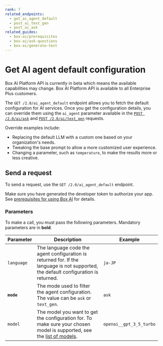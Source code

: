 ```yaml
---
rank: 7
related_endpoints:
  - get_ai_agent_default
  - post_ai_text_gen
  - post_ai_ask
related_guides:
  - box-ai/prerequisites
  - box-ai/ask-questions
  - box-ai/generate-text
---
```


# Get AI agent default configuration

<Message type="notice">
Box AI Platform API is currently in beta which means the
available capabilities may change.
Box AI Platform API is available to all Enterprise Plus customers.

</Message>

The `GET /2.0/ai_agent_default` endpoint allows you to fetch the default configuration for AI services. 
Once you get the configuration details, you can override them using the `ai_agent` parameter available in the [`POST /2.0/ai/ask`][ask] and [`POST /2.0/ai/text_gen`][text-gen] requests.

Override examples include:

* Replacing the default LLM with a custom one based on your organization's needs.
* Tweaking the base prompt to allow a more customized user experience.
* Changing a parameter, such as `temperature`, to make the results more or less creative.

## Send a request

To send a request, use the
`GET /2.0/ai_agent_default` endpoint.

<Samples id='get_ai_agent_default' />

Make sure you have generated the developer token
to authorize your app. See [prerequisites for using Box AI][prereq]
for details.

### Parameters

To make a call, you must pass the following parameters. Mandatory parameters are in **bold**.

| Parameter| Description| Example|
|--------|--------|-------|
|`language`| The language code the agent configuration is returned for. If the language is not supported, the default configuration is returned. | `ja-JP`| 
|**`mode`**|The mode used to filter the agent configuration. The value can be `ask` or `text_gen`. |`ask`|
|`model`|The model you want to get the configuration for. To make sure your chosen model is supported, see the [list of models][models].| `openai__gpt_3_5_turbo`|

[prereq]: g://box-ai/prerequisites
[ask]: e://post_ai_ask#param_ai_agent
[text-gen]: e://post_ai_text_gen#param_ai_agent
[models]: g://box-ai/supported-models